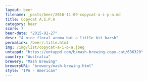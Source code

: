 ```yaml
---
layout: beer
filename: _posts/beer/2016-11-09-copycat-a-i-p-a.md
title: Copycat A.I.P.A
category: beer
score: 7
beer-date: "2015-02-27"
desc: "A nice floral aroma but a little bit harsh"
permalink: /beer/:title.html
img: /img/list/copycat-a-i-p-a.jpeg
untappd: "https://untappd.com/b/mash-brewing-copy-cat/636320"
country: "Australia"
brewery: "Mash Brewing"
breweryURL: "brewery/mash-brewing.html"
style: "IPA - American"
---
```

